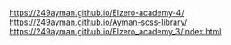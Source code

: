 https://249ayman.github.io/Elzero-academy-4/
https://249ayman.github.io/Ayman-scss-library/
https://249ayman.github.io/Elzero_academy_3/Index.html
